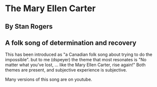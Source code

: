 # The Mary Ellen Carter
## By Stan Rogers
## A folk song of determination and recovery

This has been introduced as "a Canadian folk song about trying to do the impossible". but to me (dspeyer) the theme that most resonates is "No matter what you've lost, ... like the Mary Ellen Carter, rise again!"  Both themes are present, and subjective experience is subjective.

Many versions of this song are on youtube.